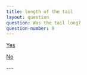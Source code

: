 ```yaml
---
title: length of the tail
layout: question
question: Was the tail long?
question-number: 9
---
```


<p><a href="question-10.html" class="btn btn-primary btn-large btn-success">Yes</a></p>   
<p><a href="question-11.html" class="btn btn-primary btn-large btn-warning">No</a></p>
---